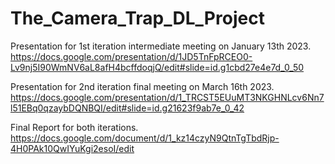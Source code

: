 # The_Camera_Trap_DL_Project

Presentation for 1st iteration intermediate meeting on January 13th 2023.
https://docs.google.com/presentation/d/1JD5TnFpRCEO0-Lv9nj5I90WmNV6aL8afH4bcffdoqjQ/edit#slide=id.g1cbd27e4e7d_0_50

Presentation for 2nd iteration final meeting on March 16th 2023.
https://docs.google.com/presentation/d/1_TRCST5EUuMT3NKGHNLcv6Nn7l51EBq0qzaybDQNBQI/edit#slide=id.g21623f9ab7e_0_42

Final Report for both iterations.
https://docs.google.com/document/d/1_kz14czyN9QtnTgTbdRjp-4H0PAk10QwIYuKgi2esoI/edit

